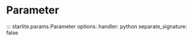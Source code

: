 # Parameter

::: starlite.params.Parameter
    options:
        handler: python
        separate_signature: false
